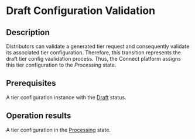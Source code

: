 # Draft Configuration Validation
## Description
Distributors can validate a generated tier request and consequently validate its associated tier configuration. Therefore, this transition represents the draft tier config vaalidation process. Thus, the Connect platform assigns this tier configuration to the *Processing* state.
## Prerequisites
A tier configuration instance with the [Draft](s-a-draft.html) status.
## Operation results
A tier configuration in the [Processing](s-b-processing.html) state.